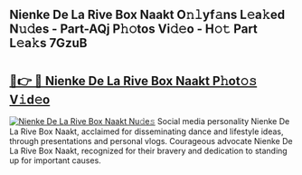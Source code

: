 ## Nienke De La Rive Box Naakt O𝚗𝚕yf𝚊ns L𝚎a𝚔ed N𝚞𝚍es - Part-AQj P𝚑𝚘tos Vi𝚍𝚎o - H𝚘𝚝 Part L𝚎a𝚔s 7GzuB

# <h2><a href="http://kf806p.oniu.top/?m=Nienke+De+La+Rive+Box+Naakt">🔗👉 🔴 Nienke De La Rive Box Naakt P𝚑ot𝚘𝚜 V𝚒d𝚎o</a></h2>

[![Nienke De La Rive Box Naakt Nu𝚍e𝚜](https://i.imgur.com/0qMVB7G.gif)](http://kf806p.oniu.top/?m=Nienke+De+La+Rive+Box+Naakt)
Social media personality Nienke De La Rive Box Naakt, acclaimed for disseminating dance and lifestyle ideas, through presentations and personal vlogs. Courageous advocate Nienke De La Rive Box Naakt, recognized for their bravery and dedication to standing up for important causes.  

